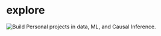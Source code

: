 # explore
![Build](https://github.com/demetd/explore/.github/workflows/build.yml/badge.svg)
Personal projects in data, ML, and Causal Inference.
